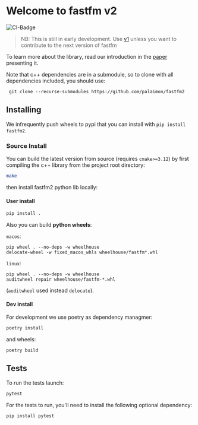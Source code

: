 # Welcome to fastfm v2
![CI-Badge](https://github.com/palaimon/fastfm2/workflows/WHL/badge.svg)

> NB: This is still in early development. Use [v1](https://github.com/ibayer/fastFM) unless you want to contribute to the next version of fastfm


To learn more about the library, read our introduction in the [paper](http://arxiv.org/abs/1505.00641) presenting it.

Note that c++ dependencies are in a submodule, so to clone with all dependencies included, you should use:

     git clone --recurse-submodules https://github.com/palaimon/fastfm2

## Installing

We infrequently push wheels to pypi that you can install with `pip install fastfm2`.

### Source Install

You can build the latest version from source (requires `cmake>=3.12`) by first compiling the c++ library from the project root directory:

```bash
make
```
then install fastfm2 python lib locally:

#### User install

```bash
pip install .
```
Also you can build **python wheels**:

`macos`:
```shell
pip wheel . --no-deps -w wheelhouse
delocate-wheel -w fixed_macos_whls wheelhouse/fastfm*.whl
```

`linux`:
```shell
pip wheel . --no-deps -w wheelhouse
auditwheel repair wheelhouse/fastfm-*.whl
```
(`auditwheel` used instead `delocate`).

#### Dev install

For development we use poetry as dependency managmer:
```bash
poetry install
```

and wheels:
```shell
poetry build
```


## Tests

To run the tests launch:

```bash
pytest
```

For the tests to run, you'll need to install the following optional dependency:

```
pip install pytest
```
